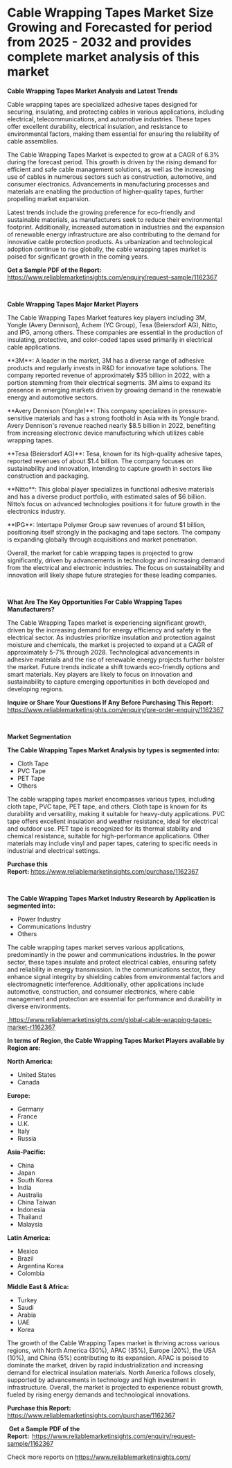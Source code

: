 <p><h1>Cable Wrapping Tapes Market Size Growing and Forecasted for period from 2025 - 2032 and provides complete market analysis of this market</h1></p><p><strong>Cable Wrapping Tapes Market Analysis and Latest Trends</strong></p>
<p><p>Cable wrapping tapes are specialized adhesive tapes designed for securing, insulating, and protecting cables in various applications, including electrical, telecommunications, and automotive industries. These tapes offer excellent durability, electrical insulation, and resistance to environmental factors, making them essential for ensuring the reliability of cable assemblies.</p><p>The Cable Wrapping Tapes Market is expected to grow at a CAGR of 6.3% during the forecast period. This growth is driven by the rising demand for efficient and safe cable management solutions, as well as the increasing use of cables in numerous sectors such as construction, automotive, and consumer electronics. Advancements in manufacturing processes and materials are enabling the production of higher-quality tapes, further propelling market expansion.</p><p>Latest trends include the growing preference for eco-friendly and sustainable materials, as manufacturers seek to reduce their environmental footprint. Additionally, increased automation in industries and the expansion of renewable energy infrastructure are also contributing to the demand for innovative cable protection products. As urbanization and technological adoption continue to rise globally, the cable wrapping tapes market is poised for significant growth in the coming years.</p></p>
<p><strong>Get a Sample PDF of the Report:&nbsp;</strong> <a href="https://www.reliablemarketinsights.com/enquiry/request-sample/1162367?utm_campaign=3267&utm_medium=2&utm_source=Github&utm_content=ia&utm_term=24032025&utm_id=cable-wrapping-tapes">https://www.reliablemarketinsights.com/enquiry/request-sample/1162367</a></p>
<p>&nbsp;</p>
<p><strong>Cable Wrapping Tapes Major Market Players</strong></p>
<p><p>The Cable Wrapping Tapes Market features key players including 3M, Yongle (Avery Dennison), Achem (YC Group), Tesa (Beiersdorf AG), Nitto, and IPG, among others. These companies are essential in the production of insulating, protective, and color-coded tapes used primarily in electrical cable applications.</p><p>**3M**: A leader in the market, 3M has a diverse range of adhesive products and regularly invests in R&D for innovative tape solutions. The company reported revenue of approximately $35 billion in 2022, with a portion stemming from their electrical segments. 3M aims to expand its presence in emerging markets driven by growing demand in the renewable energy and automotive sectors.</p><p>**Avery Dennison (Yongle)**: This company specializes in pressure-sensitive materials and has a strong foothold in Asia with its Yongle brand. Avery Dennison's revenue reached nearly $8.5 billion in 2022, benefiting from increasing electronic device manufacturing which utilizes cable wrapping tapes.</p><p>**Tesa (Beiersdorf AG)**: Tesa, known for its high-quality adhesive tapes, reported revenues of about $1.4 billion. The company focuses on sustainability and innovation, intending to capture growth in sectors like construction and packaging.</p><p>**Nitto**: This global player specializes in functional adhesive materials and has a diverse product portfolio, with estimated sales of $6 billion. Nitto’s focus on advanced technologies positions it for future growth in the electronics industry.</p><p>**IPG**: Intertape Polymer Group saw revenues of around $1 billion, positioning itself strongly in the packaging and tape sectors. The company is expanding globally through acquisitions and market penetration.</p><p>Overall, the market for cable wrapping tapes is projected to grow significantly, driven by advancements in technology and increasing demand from the electrical and electronic industries. The focus on sustainability and innovation will likely shape future strategies for these leading companies.</p></p>
<p>&nbsp;</p>
<p><strong>What Are The Key Opportunities For Cable Wrapping Tapes Manufacturers?</strong></p>
<p><p>The Cable Wrapping Tapes market is experiencing significant growth, driven by the increasing demand for energy efficiency and safety in the electrical sector. As industries prioritize insulation and protection against moisture and chemicals, the market is projected to expand at a CAGR of approximately 5-7% through 2028. Technological advancements in adhesive materials and the rise of renewable energy projects further bolster the market. Future trends indicate a shift towards eco-friendly options and smart materials. Key players are likely to focus on innovation and sustainability to capture emerging opportunities in both developed and developing regions.</p></p>
<p><strong>Inquire or Share Your Questions If Any Before Purchasing This Report:</strong> <a href="https://www.reliablemarketinsights.com/enquiry/pre-order-enquiry/1162367?utm_campaign=3267&utm_medium=2&utm_source=Github&utm_content=ia&utm_term=24032025&utm_id=cable-wrapping-tapes">https://www.reliablemarketinsights.com/enquiry/pre-order-enquiry/1162367</a></p>
<p>&nbsp;</p>
<p><strong>Market Segmentation</strong></p>
<p><strong>The Cable Wrapping Tapes Market Analysis by types is segmented into:</strong></p>
<p><ul><li>Cloth Tape</li><li>PVC Tape</li><li>PET Tape</li><li>Others</li></ul></p>
<p><p>The cable wrapping tapes market encompasses various types, including cloth tape, PVC tape, PET tape, and others. Cloth tape is known for its durability and versatility, making it suitable for heavy-duty applications. PVC tape offers excellent insulation and weather resistance, ideal for electrical and outdoor use. PET tape is recognized for its thermal stability and chemical resistance, suitable for high-performance applications. Other materials may include vinyl and paper tapes, catering to specific needs in industrial and electrical settings.</p></p>
<p><strong>Purchase this Report:&nbsp;</strong><a href="https://www.reliablemarketinsights.com/purchase/1162367?utm_campaign=3267&utm_medium=2&utm_source=Github&utm_content=ia&utm_term=24032025&utm_id=cable-wrapping-tapes">https://www.reliablemarketinsights.com/purchase/1162367</a></p>
<p>&nbsp;</p>
<p><strong>The Cable Wrapping Tapes Market Industry Research by Application is segmented into:</strong></p>
<p><ul><li>Power Industry</li><li>Communications Industry</li><li>Others</li></ul></p>
<p><p>The cable wrapping tapes market serves various applications, predominantly in the power and communications industries. In the power sector, these tapes insulate and protect electrical cables, ensuring safety and reliability in energy transmission. In the communications sector, they enhance signal integrity by shielding cables from environmental factors and electromagnetic interference. Additionally, other applications include automotive, construction, and consumer electronics, where cable management and protection are essential for performance and durability in diverse environments.</p></p>
<p><a href="https://www.reliablemarketinsights.com/global-cable-wrapping-tapes-market-r1162367?utm_campaign=3267&utm_medium=2&utm_source=Github&utm_content=ia&utm_term=24032025&utm_id=cable-wrapping-tapes">&nbsp;https://www.reliablemarketinsights.com/global-cable-wrapping-tapes-market-r1162367</a></p>
<p><strong>In terms of Region, the Cable Wrapping Tapes Market Players available by Region are:</strong></p>
<p>
    <p> <strong> North America: </strong>
        <ul>
            <li>United States</li>
            <li>Canada</li>
        </ul>
        </p> 
    <p> <strong> Europe: </strong>
        <ul>
            <li>Germany</li>
            <li>France</li>
            <li>U.K.</li>
            <li>Italy</li>
            <li>Russia</li>
        </ul>
        </p> 
    <p> <strong> Asia-Pacific: </strong>
        <ul>
            <li>China</li>
            <li>Japan</li>
            <li>South Korea</li>
            <li>India</li>
            <li>Australia</li>
            <li>China Taiwan</li>
            <li>Indonesia</li>
            <li>Thailand</li>
            <li>Malaysia</li>
        </ul>
        </p> 
    <p> <strong> Latin America: </strong>
        <ul>
            <li>Mexico</li>
            <li>Brazil</li>
            <li>Argentina Korea</li>
            <li>Colombia</li>
        </ul>
        </p> 
    <p> <strong> Middle East & Africa: </strong>
        <ul>
            <li>Turkey</li>
            <li>Saudi</li>
            <li>Arabia</li>
            <li>UAE</li>
            <li>Korea</li>
        </ul>
    </p>
    </p>
<p><p>The growth of the Cable Wrapping Tapes market is thriving across various regions, with North America (30%), APAC (35%), Europe (20%), the USA (10%), and China (5%) contributing to its expansion. APAC is poised to dominate the market, driven by rapid industrialization and increasing demand for electrical insulation materials. North America follows closely, supported by advancements in technology and high investment in infrastructure. Overall, the market is projected to experience robust growth, fueled by rising energy demands and technological innovations.</p></p>
<p><strong>Purchase this Report: </strong><a href="https://www.reliablemarketinsights.com/purchase/1162367?utm_campaign=3267&utm_medium=2&utm_source=Github&utm_content=ia&utm_term=24032025&utm_id=cable-wrapping-tapes">https://www.reliablemarketinsights.com/purchase/1162367</a></p>
<p>&nbsp;<strong>Get a Sample PDF of the Report:&nbsp;&nbsp;</strong><a href="https://www.reliablemarketinsights.com/enquiry/request-sample/1162367?utm_campaign=3267&utm_medium=2&utm_source=Github&utm_content=ia&utm_term=24032025&utm_id=cable-wrapping-tapes">https://www.reliablemarketinsights.com/enquiry/request-sample/1162367</a></p>
<p><strong></strong></p>
<p>Check more reports on <a href="https://www.reliablemarketinsights.com/?utm_campaign=3267&utm_medium=2&utm_source=Github&utm_content=ia&utm_term=24032025&utm_id=cable-wrapping-tapes">https://www.reliablemarketinsights.com/</a></p>